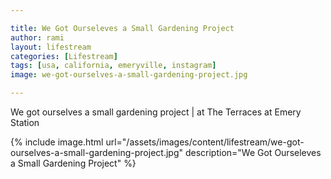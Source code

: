 ```yaml
---

title: We Got Ourseleves a Small Gardening Project
author: rami
layout: lifestream 
categories: [Lifestream]
tags: [usa, california, emeryville, instagram]
image: we-got-ourselves-a-small-gardening-project.jpg

---
```


We got ourselves a small gardening project | at The Terraces at Emery Station

{% include image.html url="/assets/images/content/lifestream/we-got-ourselves-a-small-gardening-project.jpg" description="We Got Ourseleves a Small Gardening Project" %}

